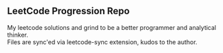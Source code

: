 ## LeetCode Progression Repo

My leetcode solutions and grind to be a better programmer and analytical thinker.  
Files are sync'ed via leetcode-sync extension, kudos to the author.
